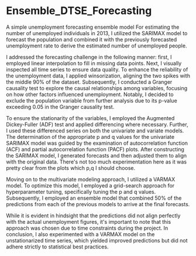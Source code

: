 # Ensemble_DTSE_Forecasting
A simple unemployment forecasting ensemble model 
For estimating the number of unemployed individuals in 2013, I utilized the SARIMAX model to forecast the population and combined it with the previously forecasted unemployment rate to derive the estimated number of unemployed people.

I addressed the forecasting challenge in the following manner: first, I employed linear interpolation to fill in missing data points. Next, I visually inspected all time series to ensure data quality. To enhance the reliability of the unemployment data, I applied winsorization, aligning the two spikes with the middle 90% of the dataset. Subsequently, I conducted a Granger causality test to explore the causal relationships among variables, focusing on how other factors influenced unemployment. Notably, I decided to exclude the population variable from further analysis due to its p-value exceeding 0.05 in the Granger causality test.

To ensure the stationarity of the variables, I employed the Augmented Dickey-Fuller (ADF) test and applied differencing where necessary. Further, I used these differenced series on both the univariate and variate models. The determination of the appropriate p and q values for the univariate SARIMAX model was guided by the examination of autocorrelation function (ACF) and partial autocorrelation function (PACF) plots. After constructing the SARIMAX model, I generated forecasts and then adjusted them to align with the original data. There's not too much experimentation here as it was pretty clear from the plots which p,q I should choose.

Moving on to the multivariate modeling approach, I utilized a VARMAX model. To optimize this model, I employed a grid-search approach for hyperparameter tuning, specifically tuning the p and q values. Subsequently, I employed an ensemble model that combined 50% of the predictions from each of the previous models to arrive at the final forecasts.

While it is evident in hindsight that the predictions did not align perfectly with the actual unemployment figures, it's important to note that this approach was chosen due to time constraints during the project. In conclusion, I also experimented with a VARMAX model on the unstationarized time series, which yielded improved predictions but did not adhere strictly to statistical best practices.
